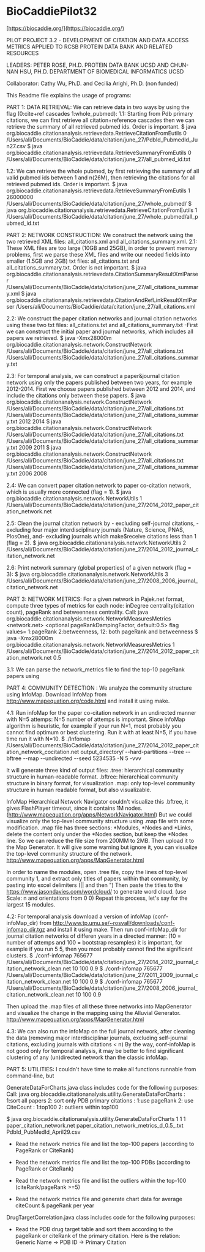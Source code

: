 # BioCaddiePilot32

[https://biocaddie.org/](https://biocaddie.org/)

PILOT PROJECT 3.2 - DEVELOPMENT OF CITATION AND DATA ACCESS METRICS APPLIED TO RCSB PROTEIN DATA BANK AND RELATED RESOURCES

LEADERS: PETER ROSE, PH.D. PROTEIN DATA BANK UCSD AND CHUN-NAN HSU, PH.D. DEPARTMENT OF BIOMEDICAL INFORMATICS UCSD

Collaborator: Cathy Wu, Ph.D. and Cecilia Arighi, Ph.D. (non funded)





This Readme file explains the usage of programs:

PART 1: DATA RETRIEVAL: We can retrieve data in two ways by using the flag (0:cite+ref cascades 1:whole_pubmed):
1.1: Starting from Pdb primary citations, we can first retrieve all citation+reference cascades then we can retrieve the summary of all retrieved pubmed ids. Order is important.
$ java org.biocaddie.citationanalysis.retrievedata.RetrieveCitationFromEutils 0 /Users/ali/Documents/BioCaddie/data/citation/june_27/PdbId_PubmedId_Jun27.csv 
$ java org.biocaddie.citationanalysis.retrievedata.RetrieveSummaryFromEutils 0 /Users/ali/Documents/BioCaddie/data/citation/june_27/all_pubmed_id.txt 

1.2: We can retrieve the whole pubmed, by first retrieving the summary of all valid pubmed ids between 1 and n(26M), then retrieving the citations for all retrieved pubmed ids. Order is important.
$ java org.biocaddie.citationanalysis.retrievedata.RetrieveSummaryFromEutils 1 26000000 /Users/ali/Documents/BioCaddie/data/citation/june_27/whole_pubmed/ 
$ java org.biocaddie.citationanalysis.retrievedata.RetrieveCitationFromEutils 1 /Users/ali/Documents/BioCaddie/data/citation/june_27/whole_pubmed/all_pubmed_id.txt 


PART 2: NETWORK CONSTRUCTION: We construct the network using the two retrieved XML files: all_citations.xml and all_citations_summary.xml.
2.1: These XML files are too large (10GB and 25GB), in order to prevent memory problems, first we parse these XML files and write our needed fields into smaller (1.5GB and 2GB) txt files: all_citations.txt and all_citations_summary.txt. Order is not important.
$ java org.biocaddie.citationanalysis.retrievedata.CitationSummaryResultXmlParser /Users/ali/Documents/BioCaddie/data/citation/june_27/all_citations_summary.xml 
$ java org.biocaddie.citationanalysis.retrievedata.CitationAndRefLinkResultXmlParser /Users/ali/Documents/BioCaddie/data/citation/june_27/all_citations.xml 

2.2: We construct the paper citation networks and journal citation networks using these two txt files: all_citations.txt and all_citations_summary.txt
-First we can construct the initial paper and journal networks, which includes all papers we retrieved.
$ java -Xmx28000m org.biocaddie.citationanalysis.network.ConstructNetwork /Users/ali/Documents/BioCaddie/data/citation/june_27/all_citations.txt /Users/ali/Documents/BioCaddie/data/citation/june_27/all_citations_summary.txt 

2.3: For temporal analysis, we can construct a paper&journal citation network using only the papers published between two years, for example 2012-2014. First we choose papers published between 2012 and 2014, and include the citations only between these papers.
$ java org.biocaddie.citationanalysis.network.ConstructNetwork /Users/ali/Documents/BioCaddie/data/citation/june_27/all_citations.txt /Users/ali/Documents/BioCaddie/data/citation/june_27/all_citations_summary.txt 2012 2014
$ java org.biocaddie.citationanalysis.network.ConstructNetwork /Users/ali/Documents/BioCaddie/data/citation/june_27/all_citations.txt /Users/ali/Documents/BioCaddie/data/citation/june_27/all_citations_summary.txt 2009 2011
$ java org.biocaddie.citationanalysis.network.ConstructNetwork /Users/ali/Documents/BioCaddie/data/citation/june_27/all_citations.txt /Users/ali/Documents/BioCaddie/data/citation/june_27/all_citations_summary.txt 2006 2008

2.4: We can convert paper citation network to paper co-citation network, which is usually more connected (flag = 1).
$ java org.biocaddie.citationanalysis.network.NetworkUtils 1 /Users/ali/Documents/BioCaddie/data/citation/june_27/2014_2012_paper_citation_network.net

2.5: Clean the journal citation network by - excluding self-journal citations, - excluding four major interdisciplinary journals (Nature, Science, PNAS, PlosOne), and- excluding journals which make$receive citations less than 1  (flag = 2).
$ java org.biocaddie.citationanalysis.network.NetworkUtils 2 /Users/ali/Documents/BioCaddie/data/citation/june_27/2014_2012_journal_citation_network.net

2.6: Print network summary (global properties) of a given network  (flag = 3):
$ java org.biocaddie.citationanalysis.network.NetworkUtils 3 /Users/ali/Documents/BioCaddie/data/citation/june_27/2008_2006_journal_citation_network.net


PART 3: NETWORK METRICS: For a given network in Pajek.net format, compute three types of metrics for each node: inDegree centrality(citation count), pageRank and betweenness centrality.
Call: java org.biocaddie.citationanalysis.network.NetworkMeasuresMetrics <flag> <network.net> <optional pageRankDampingFactor, default:0.5>
flag values= 1:pageRank 2:betweenness, 12: both pageRank and betweenness
$ java -Xmx28000m org.biocaddie.citationanalysis.network.NetworkMeasuresMetrics 1 /Users/ali/Documents/BioCaddie/data/citation/june_27/2014_2012_paper_citation_network.net 0.5

3.1: We can parse the network_metrics file to find the top-10 pageRank papers using	


PART 4: COMMUNITY DETECTION : We analyze the community structure using InfoMap. Download InfoMap from http://www.mapequation.org/code.html and install it using make.

4.1: Run infoMap for the paper co-citation network in an undirected manner with N=5 attemps:
N=5 number of attemps is important. Since infoMap algorithm is heuristic, for example if your run N=1, most probably you cannot find optimum or best clustering. Run it with at least N=5, if you have time run it with N=10.
$ ./Infomap /Users/ali/Documents/BioCaddie/data/citation/june_27/2014_2012_paper_citation_network_cocitation.net output_directory/ --hard-partitions --tree --bftree --map --undirected --seed 5234535 -N 5 -vvv

It will generate three kind of output files: 
.tree: hierarchical community structure in human-readable format.
.bftree: hierarchical community structure in binary format, for visualization
.map: only top-level community structure in human readable format, but also visualizable.

InfoMap Hierarchical Network Navigator couldn't visualize this .bftree, it gives FlashPlayer timeout, since it contains 1M nodes. (http://www.mapequation.org/apps/NetworkNavigator.html)
But we could visualize only the top-level community structure using .map file with some modification. 
.map file has three sections: *Modules, *Nodes and *Links, delete the content only under the *Nodes section, but keep the *Nodes line. So we can reduce the file size from 200MM to 2MB.
Then upload it to the Map Generator. It will give some warning but ignore it, you can visualize the top-level community structure of the network. http://www.mapequation.org/apps/MapGenerator.html

In order to name the modules, open .tree file, copy the lines of top-level community 1, and extract only titles of papers within that community, by pasting into excel delimiters (|| and then ")
Then paste the titles to the https://www.jasondavies.com/wordcloud/ to generate word cloud. (use Scale: n and orientations from 0 0)
Repeat this process, let's say for the largest 15 modules.

4.2: For temporal analysis download a version of infoMap (conf-infoMap_dir) from http://www.tp.umu.se/~rosvall/downloads/conf-infomap_dir.tgz and install it using make. Then run conf-infoMap_dir for journal citation networks of differen years in a directed manner:
(10 = number of attemps and 100 = bootstrap resamples) it is important, for example if you run 5 5, then you most probably cannot find the significant clusters.
$ ./conf-infomap 765677 /Users/ali/Documents/BioCaddie/data/citation/june_27/2014_2012_journal_citation_network_clean.net 10 100 0.9
$ ./conf-infomap 765677 /Users/ali/Documents/BioCaddie/data/citation/june_27/2011_2009_journal_citation_network_clean.net 10 100 0.9
$ ./conf-infomap 765677 /Users/ali/Documents/BioCaddie/data/citation/june_27/2008_2006_journal_citation_network_clean.net 10 100 0.9

Then upload the .map files of all these three networks into MapGenerator and visualize the change in the mapping using the Alluvial Generator. http://www.mapequation.org/apps/MapGenerator.html

4.3: We can also run the infoMap on the full journal network, after cleaning the data (removing major interdisciplinar journals, excluding self-journal citations, excluding journals with citations < n)
By the way, conf-infoMap is not good only for temporal analysis, it may be better to find significant clustering of any (un)directed network than the classic infoMap.

PART 5: UTILITIES: I couldn't have time to make all functions runnable from command-line, but

GenerateDataForCharts.java class includes code for the following purposes: 
Call: java org.biocaddie.citationanalysis.utility.GenerateDataForCharts <paperOrPdb> <pageRankorCiteCnt> <top100orOutliers> <network> <networkMetrics> <PdbIdPubMedId>
<paperOrPdb>: 1:sort all papers  2: sort only PDB primary citations
<pageRankorCiteCnt>: 1:use pageRank  2: use CiteCount
<top100orOutliers>: 1:top100  2: outliers within top100

$ java org.biocaddie.citationanalysis.utility.GenerateDataForCharts 1 1 1 paper_citation_network.net paper_citation_network_metrics_d_0.5_.txt PdbId_PubMedId_April29.csv

- Read the network metrics file and list the top-100 papers (according to PageRank or CiteRank)
- Read the network metrics file and list the top-100 PDBs   (according to PageRank or CiteRank)
- Read the network metrics file and list the outliers within the top-100 (citeRank/pageRank >=5)

- Read the network metrics file and generate chart data for average citeCount & pageRank per year

DrugTargetCorrelation.java class includes code for the following purposes:
- Read the PDB drug target table and sort them according to the pageRank or citeRank of the primary citation. Here is the relation: Generic Name -> PDB ID -> Primary Citation




